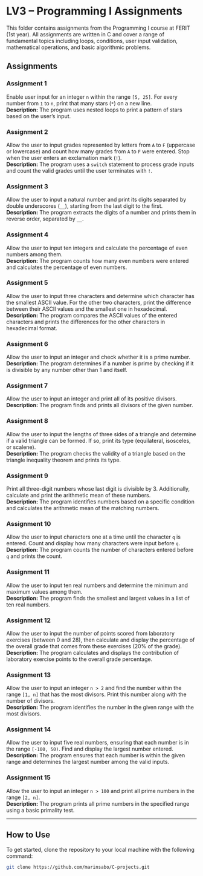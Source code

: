 # LV3 – Programming I Assignments

This folder contains assignments from the Programming I course at FERIT (1st year). All assignments are written in C and cover a range of fundamental topics including loops, conditions, user input validation, mathematical operations, and basic algorithmic problems.

## Assignments

### Assignment 1  
Enable user input for an integer `n` within the range `[5, 25]`. For every number from `1` to `n`, print that many stars (`*`) on a new line.  
**Description:** The program uses nested loops to print a pattern of stars based on the user’s input.

### Assignment 2  
Allow the user to input grades represented by letters from `A` to `F` (uppercase or lowercase) and count how many grades from `A` to `F` were entered. Stop when the user enters an exclamation mark (`!`).  
**Description:** The program uses a `switch` statement to process grade inputs and count the valid grades until the user terminates with `!`.

### Assignment 3  
Allow the user to input a natural number and print its digits separated by double underscores (`__`), starting from the last digit to the first.  
**Description:** The program extracts the digits of a number and prints them in reverse order, separated by `__`.

### Assignment 4  
Allow the user to input ten integers and calculate the percentage of even numbers among them.  
**Description:** The program counts how many even numbers were entered and calculates the percentage of even numbers.

### Assignment 5  
Allow the user to input three characters and determine which character has the smallest ASCII value. For the other two characters, print the difference between their ASCII values and the smallest one in hexadecimal.  
**Description:** The program compares the ASCII values of the entered characters and prints the differences for the other characters in hexadecimal format.

### Assignment 6  
Allow the user to input an integer and check whether it is a prime number.  
**Description:** The program determines if a number is prime by checking if it is divisible by any number other than 1 and itself.

### Assignment 7  
Allow the user to input an integer and print all of its positive divisors.  
**Description:** The program finds and prints all divisors of the given number.

### Assignment 8  
Allow the user to input the lengths of three sides of a triangle and determine if a valid triangle can be formed. If so, print its type (equilateral, isosceles, or scalene).  
**Description:** The program checks the validity of a triangle based on the triangle inequality theorem and prints its type.

### Assignment 9  
Print all three-digit numbers whose last digit is divisible by 3. Additionally, calculate and print the arithmetic mean of these numbers.  
**Description:** The program identifies numbers based on a specific condition and calculates the arithmetic mean of the matching numbers.

### Assignment 10  
Allow the user to input characters one at a time until the character `q` is entered. Count and display how many characters were input before `q`.  
**Description:** The program counts the number of characters entered before `q` and prints the count.

### Assignment 11  
Allow the user to input ten real numbers and determine the minimum and maximum values among them.  
**Description:** The program finds the smallest and largest values in a list of ten real numbers.

### Assignment 12  
Allow the user to input the number of points scored from laboratory exercises (between 0 and 28), then calculate and display the percentage of the overall grade that comes from these exercises (20% of the grade).  
**Description:** The program calculates and displays the contribution of laboratory exercise points to the overall grade percentage.

### Assignment 13  
Allow the user to input an integer `n > 2` and find the number within the range `[1, n]` that has the most divisors. Print this number along with the number of divisors.  
**Description:** The program identifies the number in the given range with the most divisors.

### Assignment 14  
Allow the user to input five real numbers, ensuring that each number is in the range `[-100, 50)`. Find and display the largest number entered.  
**Description:** The program ensures that each number is within the given range and determines the largest number among the valid inputs.

### Assignment 15  
Allow the user to input an integer `n > 100` and print all prime numbers in the range `[2, n]`.  
**Description:** The program prints all prime numbers in the specified range using a basic primality test.

---

## How to Use

To get started, clone the repository to your local machine with the following command:

```bash
git clone https://github.com/marinsabo/C-projects.git

